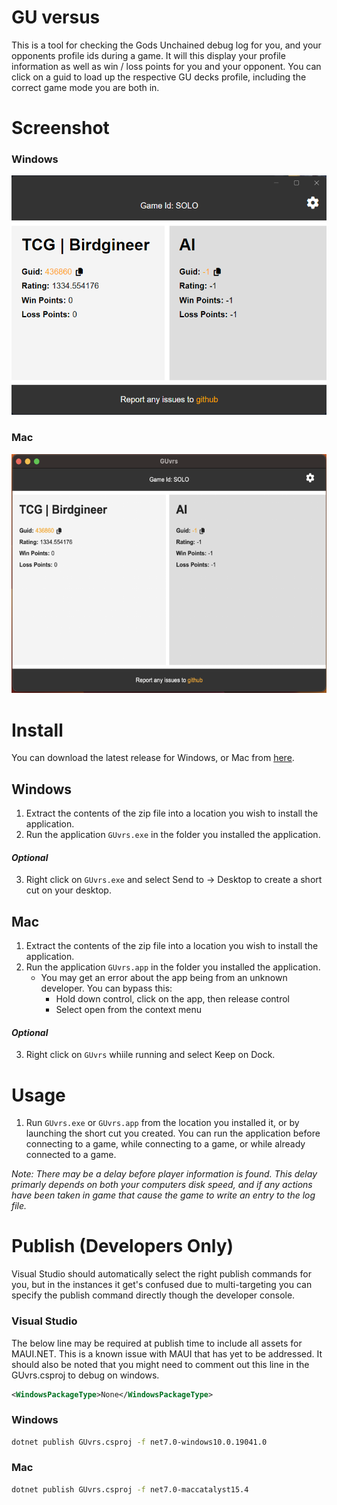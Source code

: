 # GU versus 
This is a tool for checking the Gods Unchained debug log for you, and your opponents profile ids during a game. It will this display your profile information as well as win / loss points for you and your opponent. You can click on a guid to load up the respective GU decks profile, including the correct game mode you are both in.

# Screenshot

### Windows
![windows beta screnshot](win-screenshot.png)

### Mac
![mac beta screnshot](mac-screenshot.png)

# Install

You can download the latest release for Windows, or Mac from [here](https://github.com/TimothyMeadows/GUvrs/releases/tag/3.0.2).

## Windows

1. Extract the contents of the zip file into a location you wish to install the application.
2. Run the application ```GUvrs.exe``` in the folder you installed the application.
#### *Optional*
3. Right click on ```GUvrs.exe``` and select Send to -> Desktop to create a short cut on your desktop.

## Mac
1. Extract the contents of the zip file into a location you wish to install the application.
2. Run the application ```GUvrs.app``` in the folder you installed the application.
    - You may get an error about the app being from an unknown developer. You can bypass this:
        - Hold down control, click on the app, then release control
        - Select open from the context menu
#### *Optional*
3. Right click on ```GUvrs``` whiile running and select Keep on Dock.

# Usage

1. Run ```GUvrs.exe``` or ```GUvrs.app``` from the location you installed it, or by launching the short cut you created. You can run the application before connecting to a game, while connecting to a game, or while already connected to a game.

*Note: There may be a delay before player information is found. This delay primarly depends on both your computers disk speed, and if any actions have been taken in game that cause the game to write an entry to the log file.*

# Publish (Developers Only)

Visual Studio should automatically select the right publish commands for you, but in the instances it get's confused due to multi-targeting you can specify the publish command directly though the developer console.

### Visual Studio

The below line may be required at publish time to include all assets for MAUI.NET. This is a known issue with MAUI that has yet to be addressed. It should also be noted that you might need to comment out this line in the GUvrs.csproj to debug on windows.

```xml
<WindowsPackageType>None</WindowsPackageType>
```

### Windows
```bash
dotnet publish GUvrs.csproj -f net7.0-windows10.0.19041.0
```

### Mac
```bash
dotnet publish GUvrs.csproj -f net7.0-maccatalyst15.4
```
